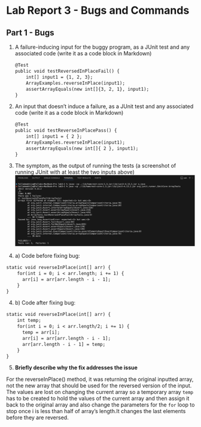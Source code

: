 # Lab Report 3 - Bugs and Commands

## Part 1 - Bugs 

1. A failure-inducing input for the buggy program, as a JUnit test and any associated code (write it as a code block in Markdown)

    ```
    @Test 
    public void testReversedInPlaceFail() {
        int[] input1 = {1, 2, 3};
        ArrayExamples.reverseInPlace(input1);
        assertArrayEquals(new int[]{3, 2, 1}, input1);
    }
    ```


2. An input that doesn’t induce a failure, as a JUnit test and any associated code (write it as a code block in Markdown)


    ```
    @Test 
	public void testReverseInPlacePass() {
        int[] input1 = { 2 };
        ArrayExamples.reverseInPlace(input1);
        assertArrayEquals(new int[]{ 2 }, input1);
	}
    ```
3. The symptom, as the output of running the tests (a screenshot of running JUnit with at least the two inputs above)
   ![Symptom](symptom.png)





4. a) Code before fixing bug:
```
static void reverseInPlace(int[] arr) {
    for(int i = 0; i < arr.length; i += 1) {
      arr[i] = arr[arr.length - i - 1];
    }
}
```

4. b)  Code after fixing bug:
```
static void reverseInPlace(int[] arr) {
    int temp;
    for(int i = 0; i < arr.length/2; i += 1) {
      temp = arr[i];
      arr[i] = arr[arr.length - i - 1];
      arr[arr.length - i - 1] = temp;
    }
}
```

5. **Briefly describe why the fix addresses the issue**
   
For the reverseInPlace() method, it was returning the original inputted array, not the new array that should be used for the reversed version of the input. The values are lost on changing the current array so a temporary array `temp` has to be created to hold the values of the current array and then assign it back to the original array and also change the parameters for the `for` loop to stop once i is less than half of array’s length.It changes the last elements before they are reversed.
